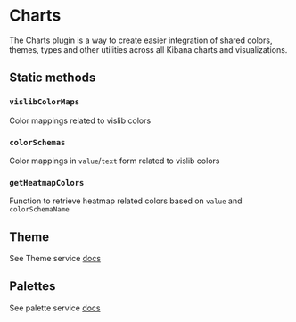 # Charts

The Charts plugin is a way to create easier integration of shared colors, themes, types and other utilities across all Kibana charts and visualizations.

## Static methods

### `vislibColorMaps`

Color mappings related to vislib colors

### `colorSchemas`

Color mappings in `value`/`text` form related to vislib colors

### `getHeatmapColors`

Function to retrieve heatmap related colors based on `value` and `colorSchemaName`

## Theme

See Theme service [docs](public/services/theme/README.md)

## Palettes

See palette service [docs](public/services/palettes/README.md)
